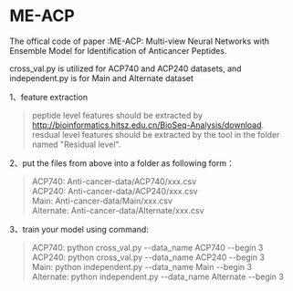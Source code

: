 # ME-ACP
The offical code of paper :ME-ACP: Multi-view Neural Networks with Ensemble Model for Identification of Anticancer Peptides.  

cross_val.py is utilized for ACP740 and ACP240 datasets, and independent.py is for Main and Alternate dataset  

1、feature extraction  
   >peptide level features should be extracted by http://bioinformatics.hitsz.edu.cn/BioSeq-Analysis/download.  
   >resdual level features should be extracted by the tool in the folder named "Residual level".
  
2、put the files from above into a folder as following form：  
   >ACP740: Anti-cancer-data/ACP740/xxx.csv  
   >ACP240: Anti-cancer-data/ACP240/xxx.csv  
   >Main: Anti-cancer-data/Main/xxx.csv  
   >Alternate: Anti-cancer-data/Alternate/xxx.csv  
    
3、train your model using command:  
   >ACP740: python cross_val.py --data_name ACP740 --begin 3  
   >ACP240: python cross_val.py --data_name ACP240 --begin 3  
   >Main: python independent.py --data_name Main --begin 3  
   >Alternate: python independent.py --data_name Alternate --begin 3  
            
                     
